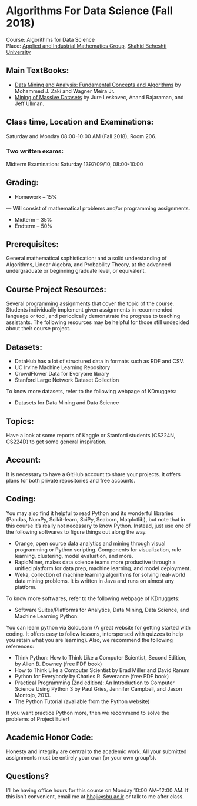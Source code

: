 # Algorithms For Data Science (Fall 2018)
Course: Algorithms for Data Science <br>
Place: [Applied and Industrial Mathematics Group](http://www.sbu.ac.ir/Cols/mathsci/Pages/گروه-ریاضی-کاربردی-و-صنعتی.aspx), [Shahid Beheshti University](http://www.sbu.ac.ir/)

## Main TextBooks:
* [Data Mining and Analysis: Fundamental Concepts and Algorithms](http://www.dataminingbook.info/pmwiki.php/Main/BookResources) by Mohammed J. Zaki and Wagner Meira Jr.
* [Mining of Massive Datasets](http://web.stanford.edu/class/cs246/handouts.html) by Jure Leskovec, Anand Rajaraman, and Jeff Ullman.

## Class time, Location and Examinations:
Saturday and Monday 08:00-10:00 AM (Fall 2018), Room 206. 

### Two written exams:
Midterm Examination: Saturday 1397/09/10, 08:00-10:00

## Grading:
* Homework – 15%

— Will consist of mathematical problems and/or programming assignments.
* Midterm – 35%
* Endterm – 50%

## Prerequisites:
General mathematical sophistication; and a solid understanding of Algorithms, Linear Algebra, and Probability Theory, at the advanced undergraduate or beginning graduate level, or equivalent.

## Course Project Resources:
Several programming assignments that cover the topic of the course. Students individually implement given assignments in recommended language or tool, and periodically demonstrate the progress to teaching assistants. The following resources may be helpful for those still undecided about their course project.

## Datasets:
* DataHub has a lot of structured data in formats such as RDF and CSV. 
* UC Irvine Machine Learning Repository
* CrowdFlower Data for Everyone library
* Stanford Large Network Dataset Collection

To know more datasets, refer to the following webpage of KDnuggets:
* Datasets for Data Mining and Data Science

## Topics:
Have a look at some reports of Kaggle or Stanford students (CS224N, CS224D) to get some general inspiration.

## Account:
It is necessary to have a GitHub account to share your projects. It offers plans for both private repositories and free accounts. 

## Coding:
You may also find it helpful to read Python and its wonderful libraries (Pandas, NumPy, Scikit-learn, SciPy, Seaborn, Matplotlib), but note that in this course it’s really not necessary to know Python. Instead, just use one of the following softwares to figure things out along the way.

* Orange, open source data analytics and mining through visual programming or Python scripting. Components for visualization, rule learning, clustering, model evaluation, and more.
* RapidMiner, makes data science teams more productive through a unified platform for data prep, machine learning, and model deployment.
* Weka, collection of machine learning algorithms for solving real-world data mining problems. It is written in Java and runs on almost any platform.

To know more softwares, refer to the following webpage of KDnuggets:

* Software Suites/Platforms for Analytics, Data Mining, Data Science, and Machine Learning
Python:

You can learn python via SoloLearn (A great website for getting started with coding. It offers easy to follow lessons, interspersed with quizzes to help you retain what you are learning). Also, we recommend the following references: 

* Think Python: How to Think Like a Computer Scientist, Second  Edition, by Allen B. Downey (free PDF book)
* How to Think Like a Computer Scientist by Brad Miller and David Ranum
* Python for Everybody by Charles R. Severance (free PDF book)
* Practical Programming (2nd edition): An Introduction to Computer Science Using Python 3 by Paul Gries, Jennifer Campbell, and Jason Montojo, 2013.
* The Python Tutorial (available from the Python website)

If you want practice Python more, then we recommend to solve the problems of Project Euler!

## Academic Honor Code:
Honesty and integrity are central to the academic work. All your submitted assignments must be entirely your own (or your own group’s).

## Questions?
I’ll be having office hours for this course on Monday 10:00 AM–12:00 AM. If this isn’t convenient, email me at hhaji@sbu.ac.ir or talk to me after class.
